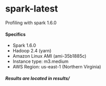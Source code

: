 # spark-latest
Profiling with spark 1.6.0

#### Specifics
- Spark 1.6.0
- Hadoop 2.4 (yarn)
- Amazon Linux AMI (ami-35b1885c)
- Instance type: m3.medium
- AWS Region: us-east-1 (Northern Virginia)

##### Results are located in results/